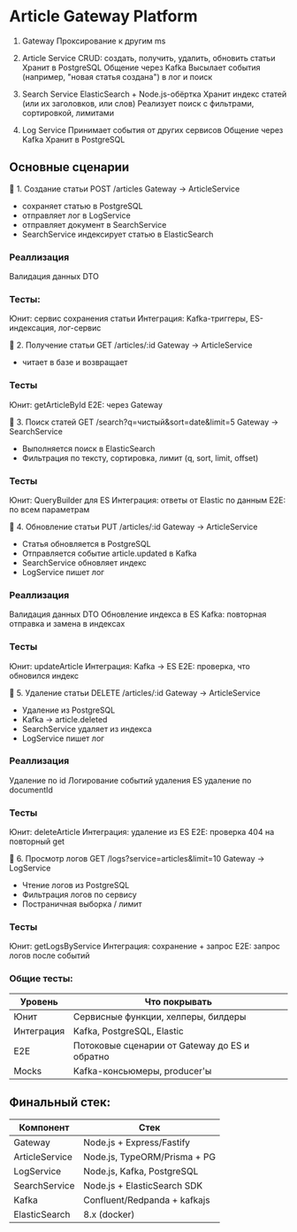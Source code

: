 # Article Gateway Platform

1. Gateway
Проксирование к другим ms

2. Article Service
CRUD: создать, получить, удалить, обновить статьи
Хранит в PostgreSQL
Общение через Kafka
Высылает события (например, "новая статья создана") в лог и поиск

3. Search Service
ElasticSearch + Node.js-обёртка
Хранит индекс статей (или их заголовков, или слов)
Реализует поиск с фильтрами, сортировкой, лимитами

4. Log Service
Принимает события от других сервисов
Общение через Kafka
Хранит в PostgreSQL




## Основные сценарии
📌 1. Создание статьи
POST /articles
Gateway -> ArticleService

- сохраняет статью в PostgreSQL
- отправляет лог в LogService
- отправляет документ в SearchService
- SearchService индексирует статью в ElasticSearch

### Реаллизация
Валидация данных
DTO
### Тесты:
Юнит: сервис сохранения статьи
Интеграция: Kafka-триггеры, ES-индексация, лог-сервис


📌 2. Получение статьи
GET /articles/:id
Gateway → ArticleService

- читает в базе и возвращает

### Тесты
Юнит: getArticleById
E2E: через Gateway


📌 3. Поиск статей
GET /search?q=чистый&sort=date&limit=5
Gateway → SearchService

- Выполняется поиск в ElasticSearch
- Фильтрация по тексту, сортировка, лимит (q, sort, limit, offset)

### Тесты
Юнит: QueryBuilder для ES
Интеграция: ответы от Elastic по данным
E2E: по всем параметрам


📌 4. Обновление статьи
PUT /articles/:id
Gateway → ArticleService

- Статья обновляется в PostgreSQL
- Отправляется событие article.updated в Kafka
- SearchService обновляет индекс
- LogService пишет лог

### Реаллизация
Валидация данных
DTO
Обновление индекса в ES
Kafka: повторная отправка и замена в индексах

### Тесты
Юнит: updateArticle
Интеграция: Kafka → ES
E2E: проверка, что обновился индекс


📌 5. Удаление статьи
DELETE /articles/:id
Gateway → ArticleService

- Удаление из PostgreSQL
- Kafka → article.deleted
- SearchService удаляет из индекса
- LogService пишет лог

### Реаллизация
Удаление по id
Логирование событий удаления
ES удаление по documentId

### Тесты
Юнит: deleteArticle
Интеграция: удаление из ES
E2E: проверка 404 на повторный get


📌 6. Просмотр логов
GET /logs?service=articles&limit=10
Gateway → LogService

- Чтение логов из PostgreSQL
- Фильтрация логов по сервису
- Постраничная выборка / лимит

### Тесты
Юнит: getLogsByService
Интеграция: сохранение + запрос
E2E: запрос логов после событий


### Общие тесты: 
| Уровень    | Что покрывать                                 |
| ---------- | --------------------------------------------- |
| Юнит       | Сервисные функции, хелперы, билдеры           |
| Интеграция | Kafka, PostgreSQL, Elastic                    |
| E2E        | Потоковые сценарии от Gateway до ES и обратно |
| Mocks      | Kafka-консьюмеры, producer'ы                  |


## Финальный стек:
| Компонент      | Стек                         |
| -------------- | ---------------------------- |
| Gateway        | Node.js + Express/Fastify    |
| ArticleService | Node.js, TypeORM/Prisma + PG |
| LogService     | Node.js, Kafka, PostgreSQL   |
| SearchService  | Node.js + ElasticSearch SDK  |
| Kafka          | Confluent/Redpanda + kafkajs |
| ElasticSearch  | 8.x (docker)                 |
